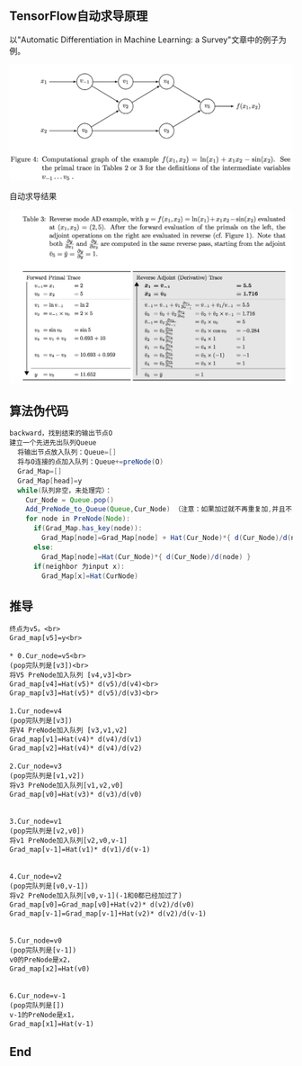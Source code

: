 TensorFlow自动求导原理
-------
以"Automatic Differentiation in Machine Learning: a Survey"文章中的例子为例。

![autodiff](https://github.com/caohao2008/tensorflow_autodiff/blob/master/autodiff_1.png)

自动求导结果

![autodiff2](https://github.com/caohao2008/tensorflow_autodiff/blob/master/autodiff_2.png)

算法伪代码<br>
---------
```JAVA
backward，找到结束的输出节点O
建立一个先进先出队列Queue
  将输出节点放入队列：Queue=[]
  将与O连接的点加入队列：Queue+=preNode(O)
  Grad_Map=[]
  Grad_Map[head]=y
  while(队列非空，未处理完）：
    Cur_Node = Queue.pop()
    Add_PreNode_to_Queue(Queue,Cur_Node) （注意：如果加过就不再重复加,并且不为input）
    for node in PreNode(Node):
      if(Grad_Map.has_key(node)):
        Grad_Map[node]=Grad_Map[node] + Hat(Cur_Node)*{ d(Cur_Node)/d(node) }
      else:
        Grad_Map[node]=Hat(Cur_Node)*{ d(Cur_Node)/d(node) }
      if(neighbor 为input x):
        Grad_Map[x]=Hat(CurNode)

```

推导<br>
----------
```Text
终点为v5。<br>
Grad_map[v5]=y<br>

* 0.Cur_node=v5<br>
(pop完队列是[v3])<br>
将V5 PreNode加入队列 [v4,v3]<br>
Grad_map[v4]=Hat(v5)* d(v5)/d(v4)<br>
Grap_map[v3]=Hat(v5)* d(v5)/d(v3)<br>

1.Cur_node=v4
(pop完队列是[v3])
将V4 PreNode加入队列 [v3,v1,v2]
Grad_map[v1]=Hat(v4)* d(v4)/d(v1)
Grad_map[v2]=Hat(v4)* d(v4)/d(v2)

2.Cur_node=v3
(pop完队列是[v1,v2])
将v3 PreNode加入队列[v1,v2,v0]
Grad_map[v0]=Hat(v3)* d(v3)/d(v0)


3.Cur_node=v1
(pop完队列是[v2,v0])
将v1 PreNode加入队列[v2,v0,v-1]
Grad_map[v-1]=Hat(v1)* d(v1)/d(v-1)


4.Cur_node=v2
(pop完队列是[v0,v-1])
将v2 PreNode加入队列[v0,v-1](-1和0都已经加过了)
Grad_map[v0]=Grad_map[v0]+Hat(v2)* d(v2)/d(v0)
Grad_map[v-1]=Grad_map[v-1]+Hat(v2)* d(v2)/d(v-1)


5.Cur_node=v0
(pop完队列是[v-1])
v0的PreNode是x2，
Grad_map[x2]=Hat(v0)


6.Cur_node=v-1
(pop完队列是[])
v-1的PreNode是x1，
Grad_map[x1]=Hat(v-1)
```

End
------
